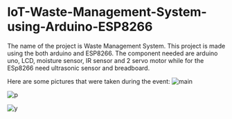 # IoT-Waste-Management-System-using-Arduino-ESP8266
The name of the project is Waste Management System.
This project is made using the both arduino and ESP8266.
The component needed are arduino uno, LCD, moisture sensor, IR sensor and 2 servo motor while for the ESp8266 need ultrasonic sensor and breadboard.

Here are some pictures that were taken during the event:
![main](https://github.com/fsdkumk/IoT-Smart-Street-Light-using-ESP8266/assets/141599942/9a3e68b3-38b3-4af5-b3e1-67cba6ed4b08)

![p](https://github.com/fsdkumk/IoT-Waste-Management-System-using-Arduino/assets/141599942/0c8e1660-38a5-4b70-9244-83495397f2d5)

![y](https://github.com/fsdkumk/IoT-Waste-Management-System-using-Arduino/assets/141599942/94bf1561-473d-4903-8aa7-605265915490)

